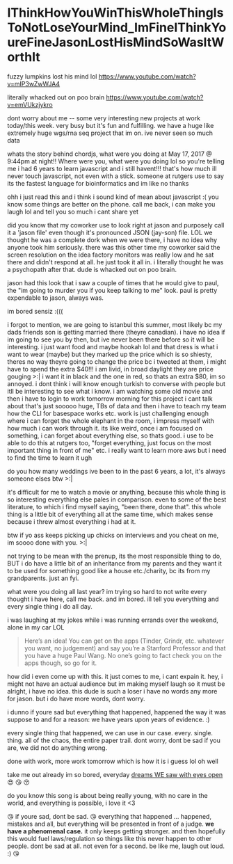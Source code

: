 # IThinkHowYouWinThisWholeThingIsToNotLoseYourMind_ImFineIThinkYoureFineJasonLostHisMindSoWasItWorthIt


fuzzy lumpkins lost his mind lol https://www.youtube.com/watch?v=mIP3wZwWJA4

literally whacked out on poo brain https://www.youtube.com/watch?v=emVUkzjykro


dont worry about me -- some very interesting new projects at work today/this week. very busy but it's fun and fulfilling. we have a huge like extremely huge wgs/rna seq project that im on. ive never seen so much data

whats the story behind chordjs, what were you doing at May 17, 2017 @ 9:44pm at night!! Where were you, what were you doing lol
so you're telling me i had 6 years to learn javascript and i still havent!!! that's how much ill never touch javascript, not even with a stick. someone at rutgers use to say its the fastest language for bioinformatics and im like no thanks


ohh i just read this and i think i sound kind of mean about javascript :( you know some things are better on the phone. call me back, i can make you laugh lol and tell you so much i cant share yet


did you know that my coworker use to look right at jason and purposely call it a 'jason file' even though it's pronounced JSON (jay-son) file. LOL we thought he was a complete dork when we were there, i have no idea why anyone took him seriously. there was this other time my coworker said the screen resolution on the idea factory monitors was really low and he sat there and didn't respond at all. he just took it all in. i literally thought he was a psychopath after that. dude is whacked out on poo brain.


jason had this look that i saw a couple of times that he would give to paul, the "im going to murder you if you keep talking to me" look. paul is pretty expendable to jason, always was.


im bored sensiz :(((


i forgot to mention, we are going to istanbul this summer, most likely bc my dads friends son is getting married there (theyre canadian). i have no idea if im going to see you by then, but ive never been there before so it will be interesting. i just want food and maybe hookah lol and that dress is what i want to wear (maybe) but they marked up the price which is so shiesty, theres no way theyre going to change the price bc i tweeted at them, i might have to spend the extra $40!!! i am livid, in broad daylight they are price gouging >:| i want it in black and the one in red, so thats an extra $80, im so annoyed. i dont think i will know enough turkish to converse with people but itll be interesting to see what i know. i am watching some old movie and then i have to login to work tomorrow morning for this project i cant talk about that's just sooooo huge, TBs of data and then i have to teach my team how the CLI for basespace works etc. work is just challenging enough where i can forget the whole elephant in the room, i impress myself with how much i can work through it. its like weird, once i am focused on something, i can forget about everything else, so thats good. i use to be able to do this at rutgers too, "forget everything, just focus on the most important thing in front of me" etc. i really want to learn more aws but i need to find the time to learn it ugh

do you how many weddings ive been to in the past 6 years, a lot, it's always someone elses btw >:|

it's difficult for me to watch a movie or anything, because this whole thing is so interesting everything else pales in comparison. even to some of the best literature, to which i find myself saying, "been there, done that". this whole thing is a little bit of everything all at the same time, which makes sense because i threw almost everything i had at it.

btw if yo ass keeps picking up chicks on interviews and you cheat on me, im soooo done with you. >:|

not trying to be mean with the prenup, its the most responsible thing to do, BUT i do have a little bit of an inheritance from my parents and they want it to be used for something good like a house etc./charity, bc its from my grandparents. just an fyi.

what were you doing all last year? im trying so hard to not write every thought i have here, call me back. and im bored. ill tell you everything and every single thing i do all day.

i was laughing at my jokes while i was running errands over the weekend, alone in my car LOL


> Here’s an idea! You can get on the apps (Tinder, Grindr, etc. whatever you want, no judgement) and say you’re a Stanford Professor and that you have a huge Paul Wang.
> No one’s going to fact check you on the apps though, so go for it.


how did i even come up with this. it just comes to me, i cant expain it. hey, i might not have an actual audience but im making myself laugh so it must be alright, i have no idea. this dude is such a loser i have no words any more for jason. but i do have more words, dont worry.

i dunno if youre sad but everything that happened, happened the way it was suppose to and for a reason: we have years upon years of evidence. :)

every single thing that happened, we can use in our case. every. single. thing. all of the chaos, the entire paper trail. dont worry, dont be sad if you are, we did not do anything wrong.

done with work, more work tomorrow which is how it is i guess lol oh well

take me out already im so bored, everyday [dreams WE saw with eyes open](https://raw.githubusercontent.com/tangerinemarigold/IThinkHowYouWinThisWholeThingIsToNotLoseYourMind_ImFineIThinkYoureFineJasonLostHisMindSoWasItWorthIt/main/Screen%20Shot%202023-03-13%20at%2010.46.19%20PM.png) :heart_eyes: :kissing_heart: :kissing_closed_eyes:

do you know this song is about being really young, with no care in the world, and everything is possible, i love it <3

:kissing_heart: if youre sad, dont be sad. :kissing_heart: everything that happened ... happened, mistakes and all, but everything will be presented in front of a judge. __we have a phenomenal case.__ it only keeps getting stronger. and then hopefully this would fuel laws/regulation so things like this never happen to other people.
dont be sad at all. not even for a second. be like me, laugh out loud. :) :kissing_heart:
